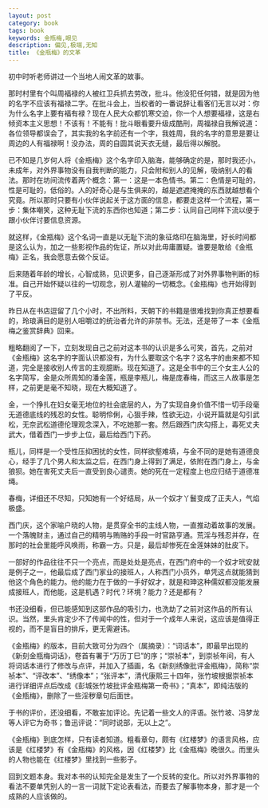 ```yaml
---
layout: post
category: book
tags: book
keywords: 金瓶梅,眼见
description: 偏见,极端,无知
title: 《金瓶梅》的文革
---
```


初中时听老师讲过一个当地人闹文革的故事。

那时村里有个叫周福禄的人被红卫兵抓去劳改，批斗。他没犯任何错，就是因为他的名字不应该有福禄二字。在批斗会上，当权者的一番说辞让看客们无言以对：你为什么名字上要有福有禄？现在人民大众都饥寒交迫，你一个人想要福禄，这是右倾资本主义思想！不该有！不能有！批斗眼看要升级成酷刑，周福禄自我解说道：各位领导都误会了，其实我的名字前还有一个字，我姓周，我的名字的意思是要让周边的人有福禄啊！没办法，周的自圆其说天衣无缝，最后得以解脱。

已不知是几岁何人将《金瓶梅》这个名字印入脑海，能够确定的是，那时我还小，未成年，对外界事物没有自我判断的能力，只会附和别人的见解，吸纳别人的看法。那时在坊间流传着两个概念：第一：这是一本色情书。第二：色情是可耻的，性是可耻的，低俗的。人的好奇心是与生俱来的，越是遮遮掩掩的东西就越想看个究竟。所以那时只要有小伙伴说起关于这方面的信息，都要走这样一个流程，第一步：集体嘲笑，这种无耻下流的东西你也知道；第二步：认同自己同样下流以便于跟小伙伴讨要信息资源。

就这样，《金瓶梅》这个名词一直是以无耻下流的象征烙印在脑海里，好长时间都是这么认为，加之一些影视作品的佐证，所以对此毋庸置疑。谁要是敢给《金瓶梅》正名，我会愿意去做个反证。

后来随着年龄的增长，心智成熟，见识更多，自己逐渐形成了对外界事物判断的标准。自己开始怀疑以往的一切观念，别人灌输的一切概念。《金瓶梅》也开始得到了平反。

昨日从在书店逗留了几个小时，不出所料，天朝下的书籍是很难找到你真正想要看的，玲琅满目的是别人咀嚼过的统治者允许的非禁书。无法，还是带了一本《金瓶梅之鉴赏辞典》回来。

粗略翻阅了一下，立刻发现自己之前对这本书的认识是多么可笑，首先，之前对《金瓶梅》这名字的字面认识都没有，为什么要取这个名字？这名字的由来都不知道，完全是接收别人传言的主观臆断。现在知道了。这是全书中的三个女主人公的名字简写，金是众所周知的潘金莲，瓶是李瓶儿，梅是庞春梅，而这三人故事是怎样，之前更是毫不知晓，现在大概知道了。

金，一个挣扎在妇女毫无地位的社会底层的人，为了实现自身价值不惜一切手段毫无道德底线的残忍的女性。聪明伶俐，心狠手辣，性欲无边，小说开篇就是勾引武松，无奈武松道德伦理观念深入，不吃她那一套。然后跟西门庆勾搭上，毒死丈夫武大，借着西门一步步上位，最后给西门下药。

瓶儿，同样是一个受性压抑困扰的女性，同样欲壑难填，与金不同的是她有道德良心，经手了几个男人和太监之后，在西门身上得到了满足，依附在西门身上，与金狼狈。她在害死丈夫后一直受到良心谴责。她的死在一定程度上也应归结于道德准绳。

 

春梅，详细还不尽知，只知她有一个好结局，从一个奴才丫鬟变成了正夫人，气焰极盛。

西门庆，这个家喻户晓的人物，是贯穿全书的主线人物，一直推动着故事的发展。一个落魄财主，通过自己的精明与贿赂的手段一时官路亨通。荒淫与残忍并存，在那时的社会里能呼风唤雨，称霸一方。只是，最后却惨死在金莲妹妹的肚皮下。

一部好的作品往往不只一个亮点，而是处处是亮点，在西门府中的一个奴才玳安就是例子之一，他最后成了西门家业的接班人，人称西门小员外，单凭这点就能猜到他这个角色的能力。他的能力在于做的一手好奴才，就是和珅这种儒奴都没能发展成接班人，而他能，这是机遇？时代？环境？能力？还是都有？

书还没细看，但已能感知到这部作品的吸引力，也洗劫了之前对这作品的所有认识。当然，里头肯定少不了传闻中的性，但对于一个成年人来说，这应该是值得正视的，而不是盲目的排斥，更无需避讳。

《金瓶梅》的版本，目前大致可分为四个（属摘录）：“词话本”，即最早出现的《新刻金瓶梅词话》，卷首有署于“万历丁巳”的序；“崇祯本”，到崇祯年间，有人将词话本进行了修改与点评，并加入了插画，名《新刻绣像批评金瓶梅》，简称“崇祯本”、“评改本”、“绣像本”；“张评本”，清代康熙三十四年，张竹坡根据崇祯本进行详细评点后改成《彭城张竹坡批评金瓶梅第一奇书》；“真本”，即纯洁版的《金瓶梅》，删除了一些淫秽章句后面世。

于书的评价，还没细看，不敢妄加评论。先记着一些文人的评语。张竹坡、冯梦龙等人评它为奇书；鲁迅评说：“同时说部，无以上之”。

《金瓶梅》到底怎样，只有读者知道。粗看章句，颇有《红楼梦》的语言风格，应该是《红楼梦》有《金瓶梅》的风格，因《红楼梦》比《金瓶梅》晚很久。而里头的人物也能在《红楼梦》里找到一些影子。

回到文题本身。我对本书的认知完全是发生了一个反转的变化。所以对外界事物的看法不要单凭别人的一言一词就下定论表看法，而要去了解事物本身，那才是一个成熟的人应该做的。